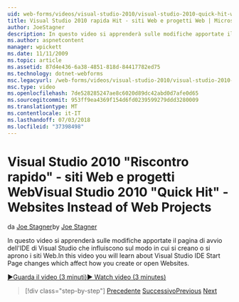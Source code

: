 ```yaml
---
uid: web-forms/videos/visual-studio-2010/visual-studio-2010-quick-hit-websites-instead-of-web-projects
title: Visual Studio 2010 rapida Hit - siti Web e progetti Web | Microsoft Docs
author: JoeStagner
description: In questo video si apprenderà sulle modifiche apportate il pagina di avvio dell'IDE di Visual Studio che influiscono sul modo in cui si creano o si aprono i siti Web.
ms.author: aspnetcontent
manager: wpickett
ms.date: 11/11/2009
ms.topic: article
ms.assetid: 87d4e436-6a38-4851-818d-84417782ed75
ms.technology: dotnet-webforms
msc.legacyurl: /web-forms/videos/visual-studio-2010/visual-studio-2010-quick-hit-websites-instead-of-web-projects
msc.type: video
ms.openlocfilehash: 7de528285247ae8c6020d89dc42abd0d7afe0d65
ms.sourcegitcommit: 953ff9ea4369f154d6fd0239599279ddd3280009
ms.translationtype: MT
ms.contentlocale: it-IT
ms.lasthandoff: 07/03/2018
ms.locfileid: "37398498"
---
```

<a name="visual-studio-2010-quick-hit---websites-instead-of-web-projects"></a><span data-ttu-id="3a221-103">Visual Studio 2010 "Riscontro rapido" - siti Web e progetti Web</span><span class="sxs-lookup"><span data-stu-id="3a221-103">Visual Studio 2010 "Quick Hit" - Websites Instead of Web Projects</span></span>
====================
<span data-ttu-id="3a221-104">da [Joe Stagner](https://github.com/JoeStagner)</span><span class="sxs-lookup"><span data-stu-id="3a221-104">by [Joe Stagner](https://github.com/JoeStagner)</span></span>

<span data-ttu-id="3a221-105">In questo video si apprenderà sulle modifiche apportate il pagina di avvio dell'IDE di Visual Studio che influiscono sul modo in cui si creano o si aprono i siti Web.</span><span class="sxs-lookup"><span data-stu-id="3a221-105">In this video you will learn about Visual Studio IDE Start Page changes which affect how you create or open Websites.</span></span> 

[<span data-ttu-id="3a221-106">&#9654;Guarda il video (3 minuti)</span><span class="sxs-lookup"><span data-stu-id="3a221-106">&#9654; Watch video (3 minutes)</span></span>](https://channel9.msdn.com/Blogs/ASP-NET-Site-Videos/visual-studio-2010-quick-hit-websites-instead-of-web-projects)

> [!div class="step-by-step"]
> <span data-ttu-id="3a221-107">[Precedente](visual-studio-2010-quick-hit-new-multi-targeting.md)
> [Successivo](visual-studio-2010-quick-hit-snippets-intellisense.md)</span><span class="sxs-lookup"><span data-stu-id="3a221-107">[Previous](visual-studio-2010-quick-hit-new-multi-targeting.md)
[Next](visual-studio-2010-quick-hit-snippets-intellisense.md)</span></span>
